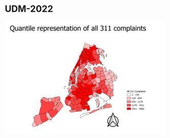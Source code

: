 # UDM-2022
![alt text](https://github.com/WillW983/UDM-2022/blob/main/Assignment%201/All%20311%20Complaints.png?raw=true)
